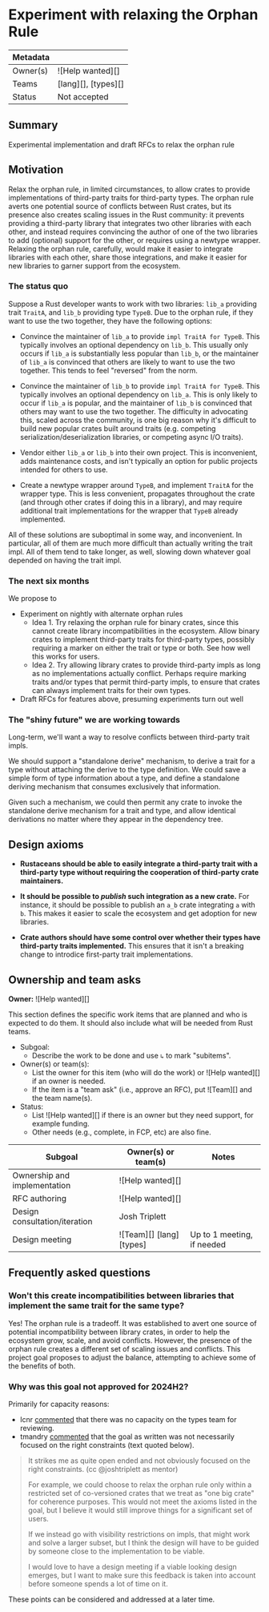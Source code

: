 # Experiment with relaxing the Orphan Rule

| Metadata |                     |
| -------- | ------------------- |
| Owner(s) | ![Help wanted][]    |
| Teams    | [lang][], [types][] |
| Status   | Not accepted        |

## Summary

Experimental implementation and draft RFCs to relax the orphan rule

## Motivation

Relax the orphan rule, in limited circumstances, to allow crates to provide
implementations of third-party traits for third-party types. The orphan rule
averts one potential source of conflicts between Rust crates, but its presence
also creates scaling issues in the Rust community: it prevents providing a
third-party library that integrates two other libraries with each other, and
instead requires convincing the author of one of the two libraries to add
(optional) support for the other, or requires using a newtype wrapper. Relaxing
the orphan rule, carefully, would make it easier to integrate libraries with
each other, share those integrations, and make it easier for new libraries to
garner support from the ecosystem.

### The status quo

Suppose a Rust developer wants to work with two libraries: `lib_a` providing
trait `TraitA`, and `lib_b` providing type `TypeB`. Due to the orphan rule, if
they want to use the two together, they have the following options:

- Convince the maintainer of `lib_a` to provide `impl TraitA for TypeB`. This
  typically involves an optional dependency on `lib_b`. This usually only
  occurs if `lib_a` is substantially less popular than `lib_b`, or the
  maintainer of `lib_a` is convinced that others are likely to want to use the
  two together. This tends to feel "reversed" from the norm.

- Convince the maintainer of `lib_b` to provide `impl TraitA for TypeB`. This
  typically involves an optional dependency on `lib_a`. This is only likely to
  occur if `lib_a` is popular, and the maintainer of `lib_b` is convinced that
  others may want to use the two together. The difficulty in advocating this,
  scaled across the community, is one big reason why it's difficult to build
  new popular crates built around traits (e.g. competing
  serialization/deserialization libraries, or competing async I/O traits).

- Vendor either `lib_a` or `lib_b` into their own project. This is
  inconvenient, adds maintenance costs, and isn't typically an option for
  public projects intended for others to use.

- Create a newtype wrapper around `TypeB`, and implement `TraitA` for the
  wrapper type. This is less convenient, propagates throughout the crate (and
  through other crates if doing this in a library), and may require additional
  trait implementations for the wrapper that `TypeB` already implemented.

All of these solutions are suboptimal in some way, and inconvenient. In
particular, all of them are much more difficult than actually writing the trait
impl. All of them tend to take longer, as well, slowing down whatever goal
depended on having the trait impl.

### The next six months

We propose to

- Experiment on nightly with alternate orphan rules
  - Idea 1. Try relaxing the orphan rule for binary crates, since
this cannot create library incompatibilities in the ecosystem. Allow binary
crates to implement third-party traits for third-party types, possibly
requiring a marker on either the trait or type or both. See how well this works
for users.
  - Idea 2. Try allowing library crates to provide third-party
impls as long as no implementations actually conflict. Perhaps require marking
traits and/or types that permit third-party impls, to ensure that crates can
always implement traits for their own types.
- Draft RFCs for features above, presuming experiments turn out well

### The "shiny future" we are working towards

Long-term, we'll want a way to resolve conflicts between third-party trait
impls.

We should support a "standalone derive" mechanism, to derive a trait for a type
without attaching the derive to the type definition. We could save a simple
form of type information about a type, and define a standalone deriving
mechanism that consumes exclusively that information.

Given such a mechanism, we could then permit any crate to invoke the standalone
derive mechanism for a trait and type, and allow identical derivations no
matter where they appear in the dependency tree.

## Design axioms

- **Rustaceans should be able to easily integrate a third-party trait with a
  third-party type without requiring the cooperation of third-party crate
  maintainers.**

- **It should be possible to *publish* such integration as a new crate.** For
  instance, it should be possible to publish an `a_b` crate integrating `a`
  with `b`. This makes it easier to scale the ecosystem and get adoption for
  new libraries.

- **Crate authors should have some control over whether their types have
  third-party traits implemented.** This ensures that it isn't a breaking
  change to introdice first-party trait implementations.

[da]: ../about/design_axioms.md

## Ownership and team asks

**Owner:** ![Help wanted][]

This section defines the specific work items that are planned and who is expected to do them. It should also include what will be needed from Rust teams.

* Subgoal:
    * Describe the work to be done and use `↳` to mark "subitems".
* Owner(s) or team(s):
    * List the owner for this item (who will do the work) or ![Help wanted][] if an owner is needed.
    * If the item is a "team ask" (i.e., approve an RFC), put ![Team][] and the team name(s).
* Status:
    * List ![Help wanted][] if there is an owner but they need support, for example funding.
    * Other needs (e.g., complete, in FCP, etc) are also fine.

| Subgoal                       | Owner(s) or team(s)      | Notes                      |
| ----------------------------- | ------------------------ | -------------------------- |
| Ownership and implementation  | ![Help wanted][]         |                            |
| RFC authoring                 | ![Help wanted][]         |                            |
| Design consultation/iteration | Josh Triplett            |                            |
| Design meeting                | ![Team][] [lang] [types] | Up to 1 meeting, if needed |

## Frequently asked questions

### Won't this create incompatibilities between libraries that implement the same trait for the same type?

Yes! The orphan rule is a tradeoff. It was established to avert one source of
potential incompatibility between library crates, in order to help the
ecosystem grow, scale, and avoid conflicts. However, the presence of the orphan
rule creates a different set of scaling issues and conflicts. This project goal
proposes to adjust the balance, attempting to achieve some of the benefits of
both.

### Why was this goal not approved for 2024H2?

Primarily for capacity reasons:

* lcnr [commented](https://github.com/rust-lang/rfcs/pull/3672/files/c73149a285c46d3f2d29a0226df6226bd8f3754f#r1679323797) that 
  there was no capacity on the types team for reviewing.
* tmandry [commented](https://github.com/rust-lang/rfcs/pull/3672/files/c73149a285c46d3f2d29a0226df6226bd8f3754f#r1679799818) that the
  goal as written was not necessarily focused on the right constraints (text quoted below).

> It strikes me as quite open ended and not obviously focused on the right constraints. (cc @joshtriplett as mentor)
>
> For example, we could choose to relax the orphan rule only within a restricted set of co-versioned crates that we treat as "one big crate" for coherence purposes. This would not meet the axioms listed in the goal, but I believe it would still improve things for a significant set of users.
>
> If we instead go with visibility restrictions on impls, that might work and solve a larger subset, but I think the design will have to be guided by someone close to the implementation to be viable.
>
> I would love to have a design meeting if a viable looking design emerges, but I want to make sure this feedback is taken into account before someone spends a lot of time on it.

These points can be considered and addressed at a later time.
